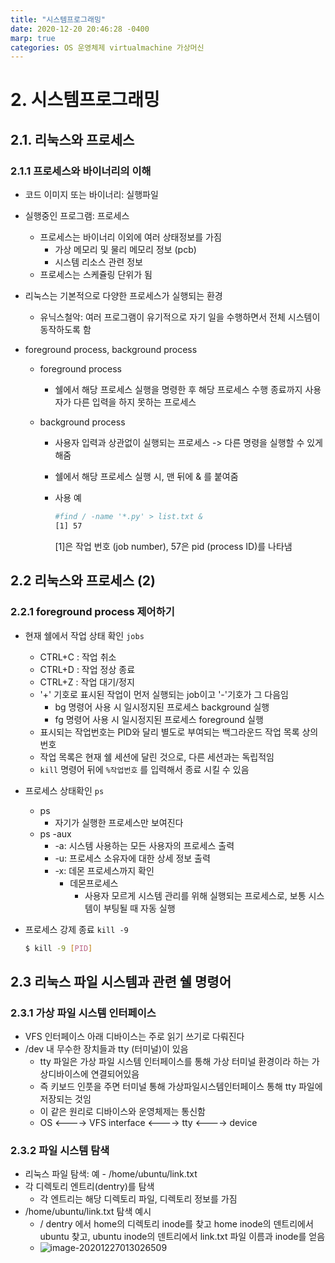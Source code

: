 ```yaml
---
title: "시스템프로그래밍"
date: 2020-12-20 20:46:28 -0400
marp: true
categories: OS 운영체제 virtualmachine 가상머신
---
```


# 2. 시스템프로그래밍

## 2.1. 리눅스와 프로세스

### 2.1.1 프로세스와 바이너리의 이해

- 코드 이미지 또는 바이너리: 실행파일

- 실행중인 프로그램: 프로세스

  - 프로세스는 바이너리 이외에 여러 상태정보를 가짐
    - 가상 메모리 및 물리 메모리 정보 (pcb)
    - 시스템 리소스 관련 정보
  - 프로세스는 스케쥴링 단위가 됨

- 리눅스는 기본적으로 다양한 프로세스가 실행되는 환경

  - 유닉스철악: 여러 프로그램이 유기적으로 자기 일을 수행하면서 전체 시스템이 동작하도록 함

- foreground process, background process

  - foreground process

    - 쉘에서 해당 프로세스 실행을 명령한 후 해당 프로세스 수행 종료까지 사용자가 다른 입력을 하지 못하는 프로세스

  - background process

    - 사용자 입력과 상관없이 실행되는 프로세스 -> 다른 명령을 실행할 수 있게 해줌

    - 쉘에서 해당 프로세스 실행 시, 맨 뒤에 & 를 붙여줌

    - 사용 예

      ```sh
      #find / -name '*.py' > list.txt &
      [1] 57
      ```

      [1]은 작업 번호 (job number), 57은 pid (process ID)를 나타냄

## 2.2 리눅스와 프로세스 (2)

### 2.2.1  foreground process 제어하기

- 현재 쉘에서 작업 상태 확인 `jobs`
  - CTRL+C : 작업 취소
  - CTRL+D : 작업 정상 종료
  - CTRL+Z : 작업 대기/정지
  - '+' 기호로 표시된 작업이 먼저 실행되는 job이고 '-'기호가 그 다음임
    - bg 명령어 사용 시 일시정지된 프로세스 background 실행
    - fg 명령어 사용 시 일시정지된 프로세스 foreground 실행
  - 표시되는 작업번호는 PID와 달리 별도로 부여되는 백그라운드 작업 목록 상의 번호
  - 작업 목록은 현재 쉘 세션에 달린 것으로, 다른 세션과는 독립적임
  - `kill` 명령어 뒤에 `%작업번호` 를 입력해서 종료 시킬 수 있음

- 프로세스 상태확인 `ps`

  - ps
    - 자기가 실행한 프로세스만 보여진다
  - ps -aux
    - -a: 시스템 사용하는 모든 사용자의 프로세스 출력
    - -u: 프로세스 소유자에 대한 상세 정보 출력
    - -x: 데몬 프로세스까지 확인
      - 데몬프로세스
        - 사용자 모르게 시스템 관리를 위해 실행되는 프로세스로, 보통 시스템이 부팅될 때 자동 실행

- 프로세스 강제 종료 `kill -9`

  ```sh
  $ kill -9 [PID]
  ```



## 2.3 리눅스 파일 시스템과 관련 쉘 명령어

### 2.3.1  가상 파일 시스템 인터페이스

- VFS 인터페이스 아래 디바이스는 주로 읽기 쓰기로 다뤄진다
- /dev 내 무수한 장치들과 tty (터미널)이 있음
  - tty 파일은 가상 파일 시스템 인터페이스를 통해 가상 터미널 환경이라 하는 가상디바이스에 연결되어있음
  - 즉 키보드 인풋을 주면  터미널 통해 가상파일시스템인터페이스 통해 tty 파일에 저장되는 것임
  - 이 같은 원리로 디바이스와 운영체제는 통신함
  - OS <----> VFS interface <----> tty <----> device 

### 2.3.2 파일 시스템 탐색

- 리눅스 파일 탐색: 예 - /home/ubuntu/link.txt
- 각 디렉토리 엔트리(dentry)를 탐색
  - 각 엔트리는 해당 디렉토리 파일, 디렉토리 정보를 가짐
- /home/ubuntu/link.txt 탐색 예시
  - / dentry 에서 home의 디렉토리 inode를 찾고 home inode의 덴트리에서 ubuntu 찾고, ubuntu inode의 덴트리에서 link.txt 파일 이름과 inode를 얻음
  - ![image-20201227013026509](D:\Projects\Study\brrkim.github.io\images\image-20201227013026509.png)

